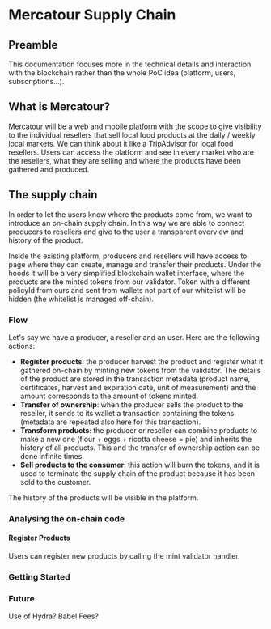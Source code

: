 # Mercatour Supply Chain

## Preamble

This documentation focuses more in the technical details and interaction with the blockchain rather than the whole PoC idea (platform, users, subscriptions...).

## What is Mercatour?

Mercatour will be a web and mobile platform with the scope to give visibility to the individual resellers that sell local food products at the daily / weekly local markets. We can think about it like a TripAdvisor for local food resellers.
Users can access the platform and see in every market who are the resellers, what they are selling and where the products have been gathered and produced.

## The supply chain

In order to let the users know where the products come from, we want to introduce an on-chain supply chain. In this way we are able to connect producers to resellers and give to the user a transparent overview and history of the product.

Inside the existing platform, producers and resellers will have access to page where they can create, manage and transfer their products. Under the hoods it will be a very simplified blockchain wallet interface, where the products are the minted tokens from our validator. Token with a different policyId from ours and sent from wallets not part of our whitelist will be hidden (the whitelist is managed off-chain).

### Flow

Let's say we have a producer, a reseller and an user. Here are the following actions:
- **Register products**: the producer harvest the product and register what it gathered on-chain by minting new tokens from the validator. The details of the product are stored in the transaction metadata (product name, certificates, harvest and expiration date, unit of measurement) and the amount corresponds to the amount of tokens minted.
- **Transfer of ownership**: when the producer sells the product to the reseller, it sends to its wallet a transaction containing the tokens (metadata are repeated also here for this transaction).
- **Transform products**: the producer or reseller can combine products to make a new one (flour + eggs + ricotta cheese = pie) and inherits the history of all products. This and the transfer of ownership action can be done infinite times.
- **Sell products to the consumer**: this action will burn the tokens, and it is used to terminate the supply chain of the product because it has been sold to the customer.

The history of the products will be visible in the platform.

### Analysing the on-chain code

#### Register Products

Users can register new products by calling the mint validator handler.

### Getting Started


### Future

Use of Hydra? Babel Fees?
